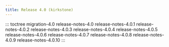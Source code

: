 ```yaml
---
title: Release 4.0 (kirkstone)
---
```

::: toctree
migration-4.0 release-notes-4.0 release-notes-4.0.1 release-notes-4.0.2 release-notes-4.0.3 release-notes-4.0.4 release-notes-4.0.5 release-notes-4.0.6 release-notes-4.0.7 release-notes-4.0.8 release-notes-4.0.9 release-notes-4.0.10
:::
